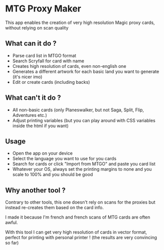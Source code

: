 # MTG Proxy Maker

This app enables the creation of very high resolution Magic proxy cards, without relying on scan quality

## What can it do ?

- Parse card list in MTGO format
- Search Scryfall for card with name
- Creates high resolution of cards, even non-english one
- Generates a different artwork for each basic land you want to generate (it's nicer imo)
- Edit or create cards (including backs)

## What can't it do ?

- All non-basic cards (only Planeswalker, but not Saga, Split, Flip, Adventures etc.)
- Adjust printing variables (but you can play around with CSS variables inside the html if you want)

## Usage

- Open the app on your device
- Select the language you want to use for you cards
- Search for cards or click "Import from MTGO" and paste you card list
- Whatever your OS, always set the printing margins to none and you scale to 100% and you should be good

## Why another tool ?

Contrary to other tools, this one doesn't rely on scans for the proxies but instead re-creates them based on the card info.

I made it because I'm french and french scans of MTG cards are often awful.  

With this tool I can get very high resolution of cards in vector format, perfect for printing with personal printer ! (the results are very convincing so far)
